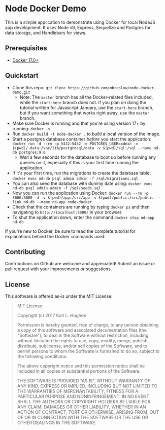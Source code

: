 # Node Docker Demo

This is a simple application to demonstrate using Docker for local NodeJS app development. It uses Node v9, Express, Sequelize and Postgres for data storage, and Handlebars for views.

## Prerequisites

- [Docker 17.0+](https://docker.com)

## Quickstart

- Clone this repo: `git clone https://github.com/mbreslow/node-docker-demo.git`
  - Note: The `master` branch has all the Docker-related files included, while the `start-here` branch does not. If you plan on doing the tutorial written for Javascript January, use the `start-here` branch, but if you want something that works right away, use the `master` branch.
- Make sure Docker is running and that you're using version 17+ by running: `docker -v`
- Run `docker build -t node-docker .` to build a local version of the image.
- Start a postgres database container _before_ you start the application: `docker run -d --rm -p 5432:5432 -e POSTGRES_USER=admin -v $(pwd)/.data:/var/lib/postgresql/data -v $(pwd)/sql:/sql --name nd-db postgres:9.6`
  - Wait a few seconds for the database to boot up before running any queries on it, especially if this is your first time running the application.
- If it's your first time, run the migrations to create the database table: `docker exec nd-db psql admin admin -f /sql/migrations.sql`
- You can also seed the database with dummy date using: `docker exec nd-db psql admin admin -f /sql/seeds.sql`
- Now you can run the application using Docker: `docker run --rm -p 3000:3000 -d -v $(pwd)/app:/src/app -v $(pwd)/public:/src/public --link nd-db --name nd-app node-docker`
- Check that the containers are running by typing `docker ps` and then navigating to `http://localhost:3000/` in your browser.
- To shut the application down, enter the command `docker stop nd-app nd-db`

If you're new to Docker, be sure to read the complete tutorial for explanations behind the Docker commands used.
  
## Contributing

Contributions on Github are welcome and appreciated! Submit an issue or pull request with your improvements or suggestions.

## License

This software is offered as-is under the MIT License:

> MIT License
> 
> Copyright (c) 2017 Karl L. Hughes
> 
> Permission is hereby granted, free of charge, to any person obtaining a copy
of this software and associated documentation files (the "Software"), to deal
in the Software without restriction, including without limitation the rights
to use, copy, modify, merge, publish, distribute, sublicense, and/or sell
copies of the Software, and to permit persons to whom the Software is
furnished to do so, subject to the following conditions:
> 
> The above copyright notice and this permission notice shall be included in all
copies or substantial portions of the Software.
> 
> THE SOFTWARE IS PROVIDED "AS IS", WITHOUT WARRANTY OF ANY KIND, EXPRESS OR
IMPLIED, INCLUDING BUT NOT LIMITED TO THE WARRANTIES OF MERCHANTABILITY,
FITNESS FOR A PARTICULAR PURPOSE AND NONINFRINGEMENT. IN NO EVENT SHALL THE
AUTHORS OR COPYRIGHT HOLDERS BE LIABLE FOR ANY CLAIM, DAMAGES OR OTHER
LIABILITY, WHETHER IN AN ACTION OF CONTRACT, TORT OR OTHERWISE, ARISING FROM,
OUT OF OR IN CONNECTION WITH THE SOFTWARE OR THE USE OR OTHER DEALINGS IN THE
SOFTWARE.
